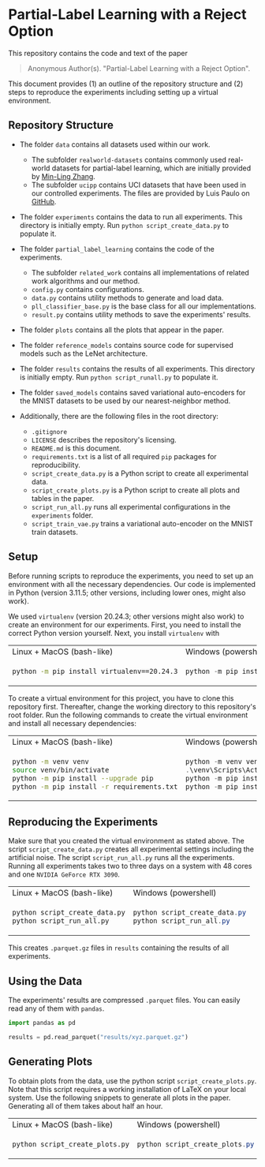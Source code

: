 # Partial-Label Learning with a Reject Option

This repository contains the code and text of the paper

> Anonymous Author(s). "Partial-Label Learning with a Reject Option".

This document provides (1) an outline of the repository structure and (2) steps to reproduce the experiments including setting up a virtual environment.

## Repository Structure

* The folder `data` contains all datasets used within our work.
  * The subfolder `realworld-datasets` contains commonly used real-world datasets for partial-label learning, which are initially provided by [Min-Ling Zhang](https://palm.seu.edu.cn/zhangml/Resources.htm).
  * The subfolder `ucipp` contains UCI datasets that have been used in our controlled experiments.
  The files are provided by Luis Paulo on [GitHub](https://github.com/lpfgarcia/ucipp).
* The folder `experiments` contains the data to run all experiments. This directory is initially empty. Run `python script_create_data.py` to populate it.
* The folder `partial_label_learning` contains the code of the experiments.
  * The subfolder `related_work` contains all implementations of related work algorithms and our method.
  * `config.py` contains configurations.
  * `data.py` contains utility methods to generate and load data.
  * `pll_classifier_base.py` is the base class for all our implementations.
  * `result.py` contains utility methods to save the experiments' results.
* The folder `plots` contains all the plots that appear in the paper.
* The folder `reference_models` contains source code for supervised models such as the LeNet architecture.
* The folder `results` contains the results of all experiments. This directory is initially empty. Run `python script_runall.py` to populate it.
* The folder `saved_models` contains saved variational auto-encoders for the MNIST datasets to be used by our nearest-neighbor method.

* Additionally, there are the following files in the root directory:
  * `.gitignore`
  * `LICENSE` describes the repository's licensing.
  * `README.md` is this document.
  * `requirements.txt` is a list of all required `pip` packages for reproducibility.
  * `script_create_data.py` is a Python script to create all experimental data.
  * `script_create_plots.py` is a  Python script to create all plots and tables in the paper.
  * `script_run_all.py` runs all experimental configurations in the `experiments` folder.
  * `script_train_vae.py` trains a variational auto-encoder on the MNIST train datasets.

## Setup

Before running scripts to reproduce the experiments, you need to set up an environment with all the necessary dependencies.
Our code is implemented in Python (version 3.11.5; other versions, including lower ones, might also work).

We used `virtualenv` (version 20.24.3; other versions might also work) to create an environment for our experiments.
First, you need to install the correct Python version yourself.
Next, you install `virtualenv` with

<table>
<tr>
<td> Linux + MacOS (bash-like) </td>
<td> Windows (powershell) </td>
</tr>
<tr>
<td>

``` sh
python -m pip install virtualenv==20.24.3
```

</td>
<td>

``` powershell
python -m pip install virtualenv==20.24.3
```

</td>
</tr>
</table>

To create a virtual environment for this project, you have to clone this repository first.
Thereafter, change the working directory to this repository's root folder.
Run the following commands to create the virtual environment and install all necessary dependencies:

<table>
<tr>
<td> Linux + MacOS (bash-like) </td>
<td> Windows (powershell) </td>
</tr>
<tr>
<td>

``` sh
python -m venv venv
source venv/bin/activate
python -m pip install --upgrade pip
python -m pip install -r requirements.txt
```

</td>
<td>

``` powershell
python -m venv venv
.\venv\Scripts\Activate.ps1
python -m pip install --upgrade pip
python -m pip install -r requirements.txt
```

</td>
</tr>
</table>

## Reproducing the Experiments

Make sure that you created the virtual environment as stated above.
The script `script_create_data.py` creates all experimental settings including the artificial noise.
The script `script_run_all.py` runs all the experiments.
Running all experiments takes two to three days on a system with 48 cores and one `NVIDIA GeForce RTX 3090`.

<table>
<tr>
<td> Linux + MacOS (bash-like) </td>
<td> Windows (powershell) </td>
</tr>
<tr>
<td>

``` sh
python script_create_data.py
python script_run_all.py
```

</td>
<td>

``` powershell
python script_create_data.py
python script_run_all.py
```

</td>
</tr>
</table>

This creates `.parquet.gz` files in `results` containing the results of all experiments.

## Using the Data

The experiments' results are compressed `.parquet` files.
You can easily read any of them with `pandas`.

``` python
import pandas as pd

results = pd.read_parquet("results/xyz.parquet.gz")
```

## Generating Plots

To obtain plots from the data, use the python script `script_create_plots.py`.
Note that this script requires a working installation of LaTeX on your local system.
Use the following snippets to generate all plots in the paper.
Generating all of them takes about half an hour.

<table>
<tr>
<td> Linux + MacOS (bash-like) </td>
<td> Windows (powershell) </td>
</tr>
<tr>
<td>

``` sh
python script_create_plots.py
```

</td>
<td>

``` powershell
python script_create_plots.py
```

</td>
</tr>
</table>
